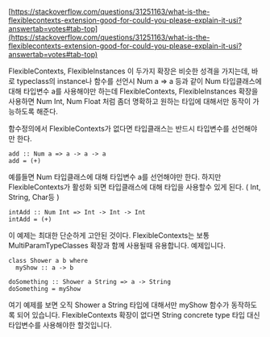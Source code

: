 [https://stackoverflow.com/questions/31251163/what-is-the-flexiblecontexts-extension-good-for-could-you-please-explain-it-usi?answertab=votes#tab-top](https://stackoverflow.com/questions/31251163/what-is-the-flexiblecontexts-extension-good-for-could-you-please-explain-it-usi?answertab=votes#tab-top)

FlexibleContexts, FlexibleInstances 이 두가지 확장은 비슷한 성격을 가지는데, 바로 typeclass의 instance나 함수를 선언시 Num a => a 등과 같이 Num 타입클래스에 대해 타입변수 a를 사용해야만 하는데 FlexibleContexts, FlexibleInstances 확장을 사용하면 Num Int, Num Float 처럼 좀더 명확하고 원하는 타입에 대해서만 동작이 가능하도록 해준다.

함수정의에서 FlexibleContexts가 없다면 타입클래스는 반드시 타입변수를 선언해야만 한다. 

```
add :: Num a => a -> a -> a 
add = (+)
```

예를들면 Num 타입클래스에 대해 타입변수 a를 선언해야만 한다. 하지만 FlexibleContexts가 활성화 되면 타입클래스에 대해 타입을 사용할수 있게 된다. ( Int, String, Char등 )

```
intAdd :: Num Int => Int -> Int -> Int 
intAdd = (+)
```

이 예제는 최대한 단순하게 고안된 것이다. FlexibleContexts는 보통 MultiParamTypeClasses 확장과 함께 사용될때 유용합니다. 예제입니다.

```
class Shower a b where
  myShow :: a -> b

doSomething :: Shower a String => a -> String
doSomething = myShow
```

여기 예제를 보면 오직 Shower a String 타입에 대해서만 myShow 함수가 동작하도록 되어 있습니다. FlexibleContexts 확장이 없다면 String concrete type 타입 대신 타입변수를 사용해야한 할것입니다.